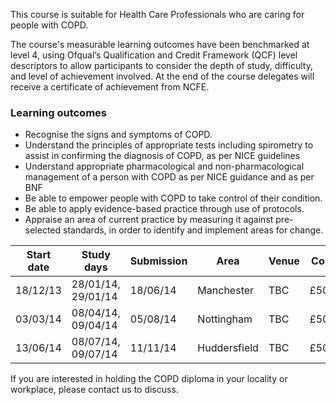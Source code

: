 This course is suitable for Health Care Professionals who are caring for people with COPD.

The course's measurable learning outcomes have been benchmarked at level 4, using Ofqual’s Qualification and Credit Framework (QCF) level descriptors to allow participants to consider the depth of study, difficulty, and level of achievement involved. At the end of the course delegates will receive a certificate of achievement from NCFE.

### Learning outcomes

* Recognise the signs and symptoms of COPD.
* Understand the principles of appropriate tests including spirometry to assist in confirming the diagnosis of COPD, as per NICE guidelines
* Understand appropriate pharmacological and non-pharmacological management of a person with COPD as per NICE guidance and as per BNF
* Be able to empower people with COPD to take control of their condition.
* Be able to apply evidence-based practice through use of protocols.
* Appraise an area of current practice by measuring it against pre-selected standards, in order to identify and implement areas for change.

|Start date| Study days        | Submission| Area         | Venue| Cost|
|----------|-------------------|-----------|--------------|------|-----|
|18/12/13  | 28/01/14, 29/01/14| 18/06/14  | Manchester   | TBC  | £500|
|03/03/14  | 08/04/14, 09/04/14| 05/08/14  | Nottingham   | TBC  | £500|
|13/06/14  | 08/07/14, 09/07/14| 11/11/14  | Huddersfield | TBC  | £500|

If you are interested in holding the COPD diploma in your locality or workplace, please contact us to discuss.

